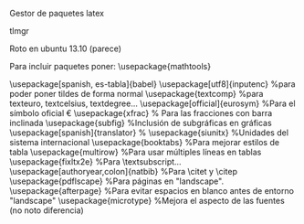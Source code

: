 Gestor de paquetes latex

tlmgr

Roto en ubuntu 13.10 (parece)


Para incluir paquetes poner:
\usepackage{mathtools}



\usepackage[spanish, es-tabla]{babel}
\usepackage[utf8]{inputenc} %para poder poner tildes de forma normal
\usepackage{textcomp}    %para texteuro, textcelsius, textdegree...
\usepackage[official]{eurosym}    %Para el símbolo oficial €
\usepackage{xfrac}                % Para las fracciones con barra inclinada
\usepackage{subfig}        %Inclusión de subgráficas en gráficas
\usepackage[spanish]{translator} %
\usepackage{siunitx}    %Unidades del sistema internacional
\usepackage{booktabs}    %Para mejorar estilos de tabla
\usepackage{multirow}    %Para usar múltiples líneas en tablas
\usepackage{fixltx2e}    %Para \textsubscript...
\usepackage[authoryear,colon]{natbib}        %Para \citet y \citep
\usepackage{pdflscape}    %Para páginas en "landscape".
\usepackage{afterpage}    %Para evitar espacios en blanco antes de entorno "landscape"
\usepackage{microtype}    %Mejora el aspecto de las fuentes (no noto diferencia)
